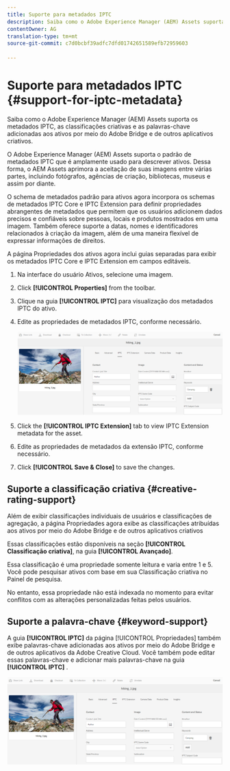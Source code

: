 ```yaml
---
title: Suporte para metadados IPTC
description: Saiba como o Adobe Experience Manager (AEM) Assets suporta os metadados IPTC, as classificações criativas e as palavras-chave adicionadas aos ativos por meio do Adobe Bridge e de outros aplicativos criativos.
contentOwner: AG
translation-type: tm+mt
source-git-commit: c7d0bcbf39adfc7dfd01742651589efb72959603

---
```



# Suporte para metadados IPTC {#support-for-iptc-metadata}

Saiba como o Adobe Experience Manager (AEM) Assets suporta os metadados IPTC, as classificações criativas e as palavras-chave adicionadas aos ativos por meio do Adobe Bridge e de outros aplicativos criativos.

O Adobe Experience Manager (AEM) Assets suporta o padrão de metadados IPTC que é amplamente usado para descrever ativos. Dessa forma, o AEM Assets aprimora a aceitação de suas imagens entre várias partes, incluindo fotógrafos, agências de criação, bibliotecas, museus e assim por diante.

O schema de metadados padrão para ativos agora incorpora os schemas de metadados IPTC Core e IPTC Extension para definir propriedades abrangentes de metadados que permitem que os usuários adicionem dados precisos e confiáveis sobre pessoas, locais e produtos mostrados em uma imagem. Também oferece suporte a datas, nomes e identificadores relacionados à criação da imagem, além de uma maneira flexível de expressar informações de direitos.

A página Propriedades dos ativos agora inclui guias separadas para exibir os metadados IPTC Core e IPTC Extension em campos editáveis.

1. Na interface do usuário Ativos, selecione uma imagem.
1. Click **[!UICONTROL Properties]** from the toolbar.
1. Clique na guia **[!UICONTROL IPTC]** para visualização dos metadados IPTC do ativo.
1. Edite as propriedades de metadados IPTC, conforme necessário.

   ![iptc_tab](assets/keywords-in-iptc-tab.png)

1. Click the **[!UICONTROL IPTC Extension]** tab to view IPTC Extension metadata for the asset.
1. Edite as propriedades de metadados da extensão IPTC, conforme necessário.
1. Click **[!UICONTROL Save &amp; Close]** to save the changes.

## Suporte a classificação criativa {#creative-rating-support}

Além de exibir classificações individuais de usuários e classificações de agregação, a página Propriedades agora exibe as classificações atribuídas aos ativos por meio do Adobe Bridge e de outros aplicativos criativos

Essas classificações estão disponíveis na seção **[!UICONTROL Classificação criativa]**, na guia **[!UICONTROL Avançado]**.

Essa classificação é uma propriedade somente leitura e varia entre 1 e 5. Você pode pesquisar ativos com base em sua Classificação criativa no Painel de pesquisa.

No entanto, essa propriedade não está indexada no momento para evitar conflitos com as alterações personalizadas feitas pelos usuários.

## Suporte a palavra-chave {#keyword-support}

A guia **[!UICONTROL IPTC]** da página [!UICONTROL Propriedades] também exibe palavras-chave adicionadas aos ativos por meio do Adobe Bridge e de outros aplicativos da Adobe Creative Cloud. Você também pode editar essas palavras-chave e adicionar mais palavras-chave na guia **[!UICONTROL IPTC]** .

![keywords](assets/keywords-in-iptc-tab.png)
